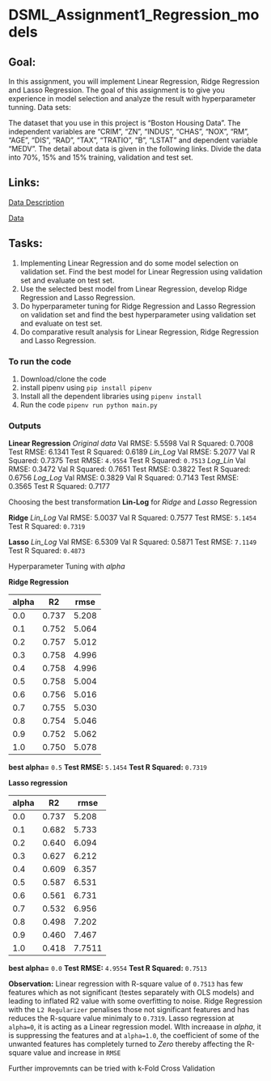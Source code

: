 # DSML_Assignment1_Regression_models

## Goal: 
In this assignment, you will implement Linear Regression, Ridge Regression and Lasso Regression. The goal of this assignment is to give you experience in model selection and analyze the result with hyperparameter tunning. 
Data sets: 

The dataset that you use in this project is “Boston Housing Data”. The independent variables are “CRIM”, “ZN”, “INDUS”, “CHAS”, “NOX”, “RM”, “AGE”, “DIS”, “RAD”, “TAX”, “TRATIO”, “B”, “LSTAT” and dependent variable “MEDV”. The detail about data is given in the following links. 
Divide the data into 70%, 15% and 15% training, validation and test set. 
 
## Links:
[Data Description](https://raw.githubusercontent.com/jbrownlee/Datasets/master/housing.names)

[Data](https://raw.githubusercontent.com/jbrownlee/Datasets/master/housing.csv)

## Tasks:
1.	Implementing Linear Regression and do some model selection on validation set. Find the best model for Linear Regression using validation set and evaluate on test set.
2.	Use the selected best model from Linear Regression, develop Ridge Regression and Lasso Regression. 
3.	Do hyperparameter tuning for Ridge Regression and Lasso Regression on validation set and find the best hyperparameter using validation set and evaluate on test set. 
4.	Do comparative result analysis for Linear Regression, Ridge Regression and Lasso Regression.


### To run the code
1. Download/clone the code
1. install pipenv using `pip install pipenv`
2. Install all the dependent libraries using `pipenv install`
3. Run the code `pipenv run python main.py`

### Outputs

**Linear Regression**
*Original data*
Val RMSE: 5.5598
Val R Squared: 0.7008
Test RMSE: 6.1341
Test R Squared: 0.6189
*Lin_Log*
Val RMSE: 5.2077
Val R Squared: 0.7375
Test RMSE: `4.9554`
Test R Squared: `0.7513`
*Log_Lin*
Val RMSE: 0.3472
Val R Squared: 0.7651
Test RMSE: 0.3822
Test R Squared: 0.6756
*Log_Log*
Val RMSE: 0.3829
Val R Squared: 0.7143
Test RMSE: 0.3565
Test R Squared: 0.7177

Choosing the best transformation **Lin-Log** for *Ridge* and *Lasso* Regression

**Ridge**
*Lin_Log*
Val RMSE: 5.0037
Val R Squared: 0.7577
Test RMSE: `5.1454`
Test R Squared: `0.7319`

**Lasso**
*Lin_Log*
Val RMSE: 6.5309
Val R Squared: 0.5871
Test RMSE: `7.1149`
Test R Squared: `0.4873`

Hyperparameter Tuning with *alpha*

**Ridge Regression**

   | alpha | R2 | rmse |
   | --- | --- | --- |
     0.0 | 0.737 | 5.208
     0.1 | 0.752 | 5.064
     0.2 | 0.757 | 5.012
     0.3 | 0.758 | 4.996
     0.4 | 0.758 | 4.996
     0.5 | 0.758 | 5.004
     0.6 | 0.756 | 5.016
     0.7 | 0.755 | 5.030
     0.8 | 0.754 | 5.046
     0.9 | 0.752 | 5.062
     1.0 | 0.750 | 5.078
**best alpha=** `0.5`
**Test RMSE:** `5.1454`
**Test R Squared:** `0.7319`

**Lasso regression**

   | alpha | R2 | rmse |
   | --- | --- | --- |
      0.0 | 0.737 | 5.208
      0.1 | 0.682 | 5.733
      0.2 | 0.640 | 6.094
      0.3 | 0.627 | 6.212
      0.4 | 0.609 | 6.357
      0.5 | 0.587 | 6.531
      0.6 | 0.561 | 6.731
      0.7 | 0.532 | 6.956
      0.8 | 0.498 | 7.202
      0.9 | 0.460 | 7.467
      1.0 | 0.418 | 7.7511
**best alpha=** `0.0`
**Test RMSE:** `4.9554`
**Test R Squared:** `0.7513`


**Observation:** Linear regression with R-square value of `0.7513` has few features which as not significant (testes separately with OLS models) and leading to inflated R2 value with some overfitting to noise. Ridge Regression with the `L2 Regularizer` penalises those not significant features and has reduces the R-square value minimaly to `0.7319`. Lasso regression at `alpha=0`, it is acting as a Linear regression model. WIth increaase in *alpha*, it is suppressing the features and at `alpha=1.0`, the coefficient of some of the unwanted features has completely turned to *Zero* thereby affecting the R-square value and increase in `RMSE`

Further improvemnts can be tried with k-Fold Cross Validation
